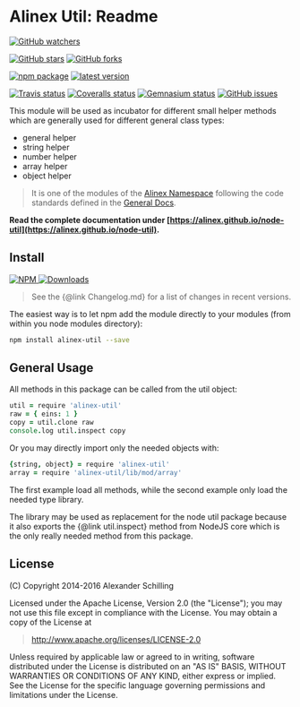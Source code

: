 Alinex Util: Readme
=================================================

[![GitHub watchers](
  https://img.shields.io/github/watchers/alinex/node-util.svg?style=social&label=Watch&maxAge=2592000)](
  https://github.com/alinex/node-util/subscription)
<!-- {.hidden-small} -->
[![GitHub stars](
  https://img.shields.io/github/stars/alinex/node-util.svg?style=social&label=Star&maxAge=2592000)](
  https://github.com/alinex/node-util)
[![GitHub forks](
  https://img.shields.io/github/forks/alinex/node-util.svg?style=social&label=Fork&maxAge=2592000)](
  https://github.com/alinex/node-util)
<!-- {.hidden-small} -->
<!-- {p:.right} -->

[![npm package](
  https://img.shields.io/npm/v/alinex-util.svg?maxAge=2592000&label=latest%20version)](
  https://www.npmjs.com/package/alinex-util)
[![latest version](
  https://img.shields.io/npm/l/alinex-util.svg?maxAge=2592000)](
  #license)
<!-- {.hidden-small} -->
[![Travis status](
  https://img.shields.io/travis/alinex/node-util.svg?maxAge=2592000&label=develop)](
  https://travis-ci.org/alinex/node-util)
[![Coveralls status](
  https://img.shields.io/coveralls/alinex/node-util.svg?maxAge=2592000)](
  https://coveralls.io/r/alinex/node-util?branch=master)
[![Gemnasium status](
  https://img.shields.io/gemnasium/alinex/node-util.svg?maxAge=2592000)](
  https://gemnasium.com/alinex/node-util)
[![GitHub issues](
  https://img.shields.io/github/issues/alinex/node-util.svg?maxAge=2592000)](
  https://github.com/alinex/node-util/issues)
<!-- {.hidden-small} -->


This module will be used as incubator for different small helper methods which
are generally used for different general class types:

- general helper
- string helper
- number helper
- array helper
- object helper

> It is one of the modules of the [Alinex Namespace](http://alinex.github.io/code.html)
> following the code standards defined in the [General Docs](http://alinex.github.io/develop).

__Read the complete documentation under
[https://alinex.github.io/node-util](https://alinex.github.io/node-util).__
<!-- {p: .hidden} -->


Install
-------------------------------------------------

[![NPM](https://nodei.co/npm/alinex-util.png?downloads=true&downloadRank=true&stars=true)
 ![Downloads](https://nodei.co/npm-dl/alinex-util.png?months=9&height=3)
](https://www.npmjs.com/package/alinex-util)

> See the {@link Changelog.md} for a list of changes in recent versions.

The easiest way is to let npm add the module directly to your modules
(from within you node modules directory):

``` sh
npm install alinex-util --save
```


General Usage
-------------------------------------------------

All methods in this package can be called from the util object:

``` coffee
util = require 'alinex-util'
raw = { eins: 1 }
copy = util.clone raw
console.log util.inspect copy
```

Or you may directly import only the needed objects with:

``` coffee
{string, object} = require 'alinex-util'
array = require 'alinex-util/lib/mod/array'
```

The first example load all methods, while the second example
only load the needed type library.

The library may be used as replacement for the node util package because it also
exports the {@link util.inspect} method from NodeJS core which is the only really
needed method from this package.


License
-------------------------------------------------

(C) Copyright 2014-2016 Alexander Schilling

Licensed under the Apache License, Version 2.0 (the "License");
you may not use this file except in compliance with the License.
You may obtain a copy of the License at

>  <http://www.apache.org/licenses/LICENSE-2.0>

Unless required by applicable law or agreed to in writing, software
distributed under the License is distributed on an "AS IS" BASIS,
WITHOUT WARRANTIES OR CONDITIONS OF ANY KIND, either express or implied.
See the License for the specific language governing permissions and
limitations under the License.
